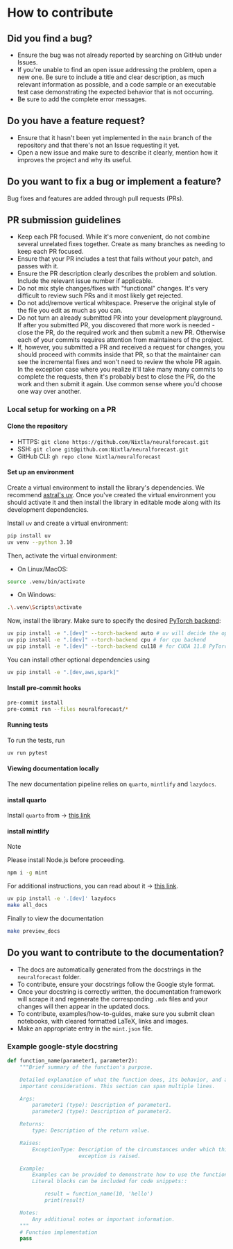 # How to contribute

## Did you find a bug?

* Ensure the bug was not already reported by searching on GitHub under Issues.
* If you're unable to find an open issue addressing the problem, open a new one. Be sure to include a title and clear description, as much relevant information as possible, and a code sample or an executable test case demonstrating the expected behavior that is not occurring.
* Be sure to add the complete error messages.

## Do you have a feature request?

* Ensure that it hasn't been yet implemented in the `main` branch of the repository and that there's not an Issue requesting it yet.
* Open a new issue and make sure to describe it clearly, mention how it improves the project and why its useful.

## Do you want to fix a bug or implement a feature?

Bug fixes and features are added through pull requests (PRs).

## PR submission guidelines

* Keep each PR focused. While it's more convenient, do not combine several unrelated fixes together. Create as many branches as needing to keep each PR focused.
* Ensure that your PR includes a test that fails without your patch, and passes with it.
* Ensure the PR description clearly describes the problem and solution. Include the relevant issue number if applicable.
* Do not mix style changes/fixes with "functional" changes. It's very difficult to review such PRs and it most likely get rejected.
* Do not add/remove vertical whitespace. Preserve the original style of the file you edit as much as you can.
* Do not turn an already submitted PR into your development playground. If after you submitted PR, you discovered that more work is needed - close the PR, do the required work and then submit a new PR. Otherwise each of your commits requires attention from maintainers of the project.
* If, however, you submitted a PR and received a request for changes, you should proceed with commits inside that PR, so that the maintainer can see the incremental fixes and won't need to review the whole PR again. In the exception case where you realize it'll take many many commits to complete the requests, then it's probably best to close the PR, do the work and then submit it again. Use common sense where you'd choose one way over another.

### Local setup for working on a PR

#### Clone the repository

* HTTPS: `git clone https://github.com/Nixtla/neuralforecast.git`
* SSH: `git clone git@github.com:Nixtla/neuralforecast.git`
* GitHub CLI: `gh repo clone Nixtla/neuralforecast`

#### Set up an environment

Create a virtual environment to install the library's dependencies. We recommend [astral's uv](https://github.com/astral-sh/uv).
Once you've created the virtual environment you should activate it and then install the library in editable mode along with its development dependencies.

Install `uv` and create a virtual environment:

```bash
pip install uv
uv venv --python 3.10
```

Then, activate the virtual environment:

* On Linux/MacOS:

```bash
source .venv/bin/activate
```

* On Windows:

```bash
.\.venv\Scripts\activate
```

Now, install the library. Make sure to specify the desired [PyTorch backend](https://docs.astral.sh/uv/reference/cli/#uv-pip-install--torch-backend):

```bash
uv pip install -e ".[dev]" --torch-backend auto # uv will decide the optimal backend automatically
uv pip install -e ".[dev]" --torch-backend cpu # for cpu backend
uv pip install -e ".[dev]" --torch-backend cu118 # for CUDA 11.8 PyTorch backend
```

You can install other optional dependencies using

```sh
uv pip install -e ".[dev,aws,spark]"
```

#### Install pre-commit hooks

```sh
pre-commit install
pre-commit run --files neuralforecast/*
```

#### Running tests

To run the tests, run

```sh
uv run pytest
```

#### Viewing documentation locally

The new documentation pipeline relies on `quarto`, `mintlify` and `lazydocs`.

#### install quarto

Install `quarto` from &rarr; [this link](https://quarto.org/docs/get-started/)

#### install mintlify

> [!NOTE]
> Please install Node.js before proceeding.

```sh
npm i -g mint
```

For additional instructions, you can read about it &rarr; [this link](https://mintlify.com/docs/installation).

```sh
uv pip install -e '.[dev]' lazydocs
make all_docs
```

Finally to view the documentation

```sh
make preview_docs
```

## Do you want to contribute to the documentation?

* The docs are automatically generated from the docstrings in the `neuralforecast` folder.
* To contribute, ensure your docstrings follow the Google style format.
* Once your docstring is correctly written, the documentation framework will scrape it and regenerate the corresponding `.mdx` files and your changes will then appear in the updated docs.
* To contribute, examples/how-to-guides, make sure you submit clean notebooks, with cleared formatted LaTeX, links and images.
* Make an appropriate entry in the `mint.json` file.

### Example google-style docstring

```py
def function_name(parameter1, parameter2):
    """Brief summary of the function's purpose.

    Detailed explanation of what the function does, its behavior, and any
    important considerations. This section can span multiple lines.

    Args:
        parameter1 (type): Description of parameter1.
        parameter2 (type): Description of parameter2.

    Returns:
        type: Description of the return value.

    Raises:
        ExceptionType: Description of the circumstances under which this
                       exception is raised.

    Example:
        Examples can be provided to demonstrate how to use the function.
        Literal blocks can be included for code snippets::

            result = function_name(10, 'hello')
            print(result)

    Notes:
        Any additional notes or important information.
    """
    # Function implementation
    pass

```
